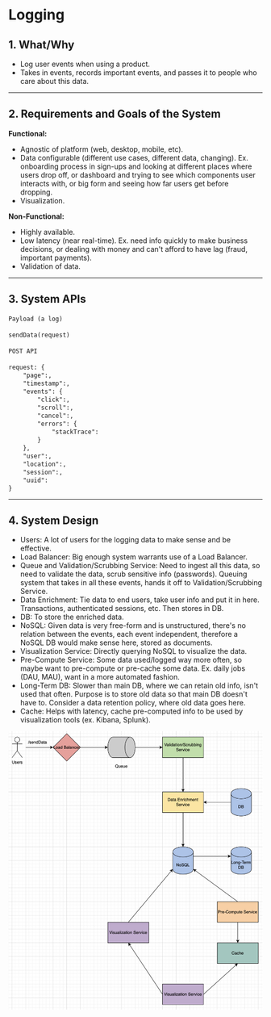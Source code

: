 # Logging

## 1. What/Why

- Log user events when using a product.
- Takes in events, records important events, and passes it to people who care about this data.

---

## 2. Requirements and Goals of the System

**Functional:**

- Agnostic of platform (web, desktop, mobile, etc).
- Data configurable (different use cases, different data, changing). Ex. onboarding process in sign-ups and looking at different places where users drop off, or dashboard and trying to see which components user interacts with, or big form and seeing how far users get before dropping.
- Visualization.

**Non-Functional:**

- Highly available.
- Low latency (near real-time). Ex. need info quickly to make business decisions, or dealing with money and can't afford to have lag (fraud, important payments).
- Validation of data.

---

## 3. System APIs

```
Payload (a log)

sendData(request)

POST API

request: {
    "page":,
    "timestamp":,
    "events": {
        "click":,
        "scroll":,
        "cancel":,
        "errors": {
            "stackTrace":
        }
    },
    "user":,
    "location":,
    "session":,
    "uuid":
}
```

---

## 4. System Design

- Users: A lot of users for the logging data to make sense and be effective.
- Load Balancer: Big enough system warrants use of a Load Balancer.
- Queue and Validation/Scrubbing Service: Need to ingest all this data, so need to validate the data, scrub sensitive info (passwords). Queuing system that takes in all these events, hands it off to Validation/Scrubbing Service.
- Data Enrichment: Tie data to end users, take user info and put it in here. Transactions, authenticated sessions, etc. Then stores in DB.
- DB: To store the enriched data.
- NoSQL: Given data is very free-form and is unstructured, there's no relation between the events, each event independent, therefore a NoSQL DB would make sense here, stored as documents.
- Visualization Service: Directly querying NoSQL to visualize the data.
- Pre-Compute Service: Some data used/logged way more often, so maybe want to pre-compute or pre-cache some data. Ex. daily jobs (DAU, MAU), want in a more automated fashion.
- Long-Term DB: Slower than main DB, where we can retain old info, isn't used that often. Purpose is to store old data so that main DB doesn't have to. Consider a data retention policy, where old data goes here.
- Cache: Helps with latency, cache pre-computed info to be used by visualization tools (ex. Kibana, Splunk).

![system_design](system_design.png)
